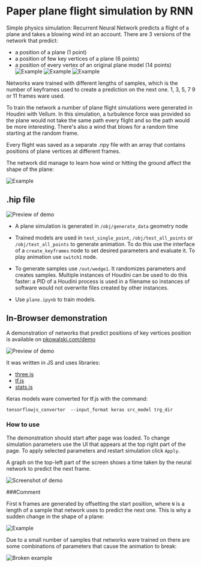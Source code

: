 # Paper plane flight simulation by RNN
Simple physics simulation: Recurrent Neural Network predicts a flight of a plane and takes a blowing wind int an account.
There are 3 versions of the network that predict:
* a position of a plane (1 point)
* a position of few key vertices of a plane (6 points)
* a position of every vertex of an original plane model (14 points)
![Example](img/3.gif)
![Example](img/2.gif)
![Example](img/1.gif)

Networks ware trained with different lengths of samples, which is the number of keyframes used to create a prediction on the next one. 1, 3, 5, 7 9 or 11 frames ware used.

To train the network a number of plane flight simulations were generated in Houdini with Vellum. In this simulation, a turbulence force was provided so the plane would not take the same path every flight and so the path would be more interesting. There's also a wind that blows for a random time starting at the random frame. 

Every flight was saved as a separate .npy file with an array that contains positions of plane vertices at different frames. 

The network did manage to learn how wind or hitting the ground affect the shape of the plane:

![Example](img/prev_wings.gif)

## .hip file
![Preview of demo](img/hip.png)

* A plane simulation is generated in `/obj/generate_data` geometry node

* Trained models are used in `test_single_point`, `/obj/test_all_points` or `/obj/test_all_points` to generate animation. To do this use the interface of a `create_keyframes` node to set desired parameters and evaluate it. To play animation use `switch1` node.

* To generate samples use `/out/wedge1`. It randomizes parameters and creates samples. Multiple instances of Houdini can be used to do this faster: a PID of a Houdini process is used in a filename so instances of software would not overwrite files created by other instances.

* Use `plane.ipynb` to train models.

## In-Browser demonstration
A demonstration of networks that predict positions of key vertices position is available on [pkowalski.com/demo](www.pkowalski.com/demo)

![Preview of demo](img/prev.gif)

It was written in JS and uses libraries:
* [three.js](https://threejs.org/)
* [tf.js](https://www.tensorflow.org/js)
* [stats.js](https://github.com/mrdoob/stats.js/)

Keras models ware converted for tf.js with the command:
```
tensorflowjs_converter  --input_format keras src_model trg_dir
```

### How to use
The demonstration should start after page was loaded. To change simulation parameters use the UI that appears at the top right part of the page. To apply selected parameters and restart simulation click `Apply`. 

A graph on the top-left part of the screen shows a time taken by the neural network to predict the next frame.

![Screenshot of demo](img/demo.png)

###Comment

First `N` frames are generated by offsetting the start position, where `N` is a length of a sample that network uses to predict the next one. This is why a sudden change in the shape of a plane:

![Example](img/first_frames.gif)

Due to a small number of samples that networks ware trained on there are some combinations of parameters that cause the animation to break:

![Broken example](img/prev_broken.gif)

